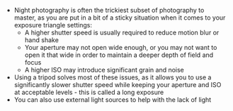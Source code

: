 - Night photography is often the trickiest subset of photography to master, as you are put in a bit of a sticky situation when it comes to your exposure triangle settings:
	- A higher shutter speed is usually required to reduce motion blur or hand shake
	- Your aperture may not open wide enough, or you may not want to open it that wide in order to maintain a deeper depth of field and focus
	- A higher ISO may introduce significant grain and noise
- Using a tripod solves most of these issues, as it allows you to use a significantly slower shutter speed while keeping your aperture and ISO at acceptable levels - this is called a long exposure
- You can also use external light sources to help with the lack of light